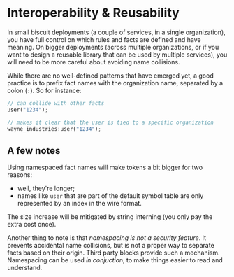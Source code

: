 # Interoperability & Reusability

In small biscuit deployments (a couple of services, in a single
organization), you have full control on which rules and facts are
defined and have meaning. On bigger deployments (across multiple
organizations, or if you want to design a reusable library that can
be used by multiple services), you will need to be more careful
about avoiding name collisions.

While there are no well-defined patterns that have emerged yet,
a good practice is to prefix fact names with the organization name,
separated by a colon (`:`). So for instance:

```rust
// can collide with other facts
user("1234");

// makes it clear that the user is tied to a specific organization
wayne_industries:user("1234");
```

## A few notes

Using namespaced fact names will make tokens a bit bigger for two reasons:

- well, they're longer;
- names like `user` that are part of the default symbol table are only represented by an index in the wire format.

The size increase will be mitigated by string interning (you only pay the extra
cost once).

Another thing to note is that _namespacing is not a security feature_. It prevents
accidental name collisions, but is not a proper way to separate facts based on
their origin. Third party blocks provide such a mechanism. Namespacing can be
used _in conjuction_, to make things easier to read and understand.
